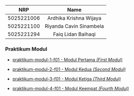<div align=center>

|    NRP     |          Name           |
| :--------: | :---------------------: |
| 5025221006 | Ardhika Krishna Wijaya |
| 5025221100 | Riyanda Cavin Sinambela  |
| 5025221294 |   Faiq Lidan Baihaqi    |

</div>

### Praktikum Modul

- [praktikum-modul-1-f01 - Modul Pertama _(First Modul)_](/praktikum-modul-1-f01/)

- [praktikum-modul-2-f01 - Modul Kedua _(Second Modul)_](/praktikum-modul-2-f01/)

- [praktikum-modul-3-f01 - Modul Ketiga _(Third Modul)_](/praktikum-modul-3-f01/)

- [praktikum-modul-4-f01 - Modul Keempat _(Fourth Modul)_](/praktikum-modul-4-f01/)
